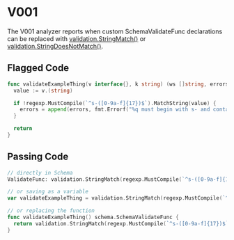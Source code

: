 # V001

The V001 analyzer reports when custom SchemaValidateFunc declarations can be
replaced with [validation.StringMatch()](https://godoc.org/github.com/hashicorp/terraform-plugin-sdk/helper/validation#StringMatch) or [validation.StringDoesNotMatch()](https://godoc.org/github.com/hashicorp/terraform-plugin-sdk/helper/validation#StringDoesNotMatch).

## Flagged Code

```go
func validateExampleThing(v interface{}, k string) (ws []string, errors []error) {
  value := v.(string)

  if !regexp.MustCompile(`^s-([0-9a-f]{17})$`).MatchString(value) {
    errors = append(errors, fmt.Errorf("%q must begin with s- and contain 17 lowercase alphanumeric characters: %q", k, value))
  }

  return
}
```

## Passing Code

```go
// directly in Schema
ValidateFunc: validation.StringMatch(regexp.MustCompile(`^s-([0-9a-f]{17})$`), "must begin with s- and contain 17 lowercase alphanumeric characters"),

// or saving as a variable
var validateExampleThing = validation.StringMatch(regexp.MustCompile(`^s-([0-9a-f]{17})$`), "must begin with s- and contain 17 lowercase alphanumeric characters")

// or replacing the function
func validateExampleThing() schema.SchemaValidateFunc {
  return validation.StringMatch(regexp.MustCompile(`^s-([0-9a-f]{17})$`), "must begin with s- and contain 17 lowercase alphanumeric characters")
}
```
